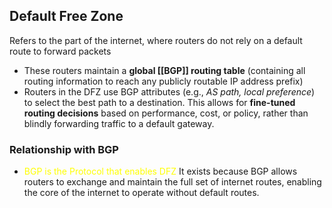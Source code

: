 ## Default Free Zone 
Refers to the part of the internet, where routers do not rely on a default route to forward packets
- These routers maintain a **global [[BGP]] routing table** (containing all routing information to reach any publicly routable IP address prefix)
- Routers in the DFZ use BGP attributes (e.g., *AS path, local preference*) to select the best path to a destination. This allows for **fine-tuned routing decisions** based on performance, cost, or policy, rather than blindly forwarding traffic to a default gateway.


### Relationship with BGP
- <span style="color:#ffff00">BGP is the Protocol that enables DFZ</span>
 It exists because BGP allows routers to exchange and maintain the full set of internet routes, enabling the core of the internet to operate without default routes.